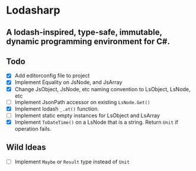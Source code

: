 # Lodasharp
## A lodash-inspired, type-safe, immutable, dynamic programming environment for C#.

Todo
---
- [x] Add editorconfig file to project
- [X] Implement Equality on JsNode, and JsArray
- [X] Change JsObject, JsNode, etc naming convention to LsObject, LsNode, etc
- [ ] Implement JsonPath accessor on existing `LsNode.Get()`
- [x] Implement lodash `_.at()` function.
- [ ] Implement static empty instances for LsObject and LsArray
- [x] Implement `ToDateTime()` on a LsNode that is a string. Return `Unit` if operation fails.

Wild Ideas
---
- [ ] Implement `Maybe` or `Result` type instead of `Unit`
